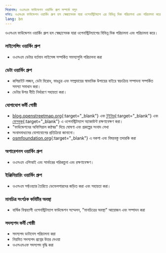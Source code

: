 ```yaml
---
শিরোনাম: ওএসএম ফাউন্ডেশন ওয়ার্কিং গ্রুপ সম্পর্কে বলুন
বর্ণনা: ওএসএম ফাউন্ডেশন ওয়ার্কিং গ্রুপ হল স্বেচ্ছাসেবক যারা ওপেনস্ট্রিটম্যাপ এর বিভিন্ন দিক পরিচালনা এবং পরিচালনা করে
lang: bn
---
```


ওএসএম ফাউন্ডেশন ওয়ার্কিং গ্রুপ হল স্বেচ্ছাসেবক যারা ওপেনস্ট্রিটম্যাপের বিভিন্ন দিক পরিচালনা এবং পরিচালনা করে।

### লাইসেন্সিং ওয়ার্কিং গ্রুপ

* ওএসএম ডেটার বর্তমান লাইসেন্স সম্পর্কিত সমস্যাগুলি পরিচালনা করা

### ডেটা ওয়ার্কিং গ্রুপ

* কপিরাইট লঙ্ঘন, ডেটা বিরোধ, ভাঙচুর এবং সম্প্রদায়ের স্বাভাবিক উপায়ের বাইরে স্বয়ংক্রিয় সম্পাদনা সম্পর্কিত সমস্যা সমাধান করা।
* ডেটার উপর নীতি নির্ধারণে সহায়তা করা।

### যোগাযোগ কর্মী গোষ্ঠী

* [blog.openstreetmap.org](https://blog.openstreetmap.org){:target="_blank"} এবং [টুইটার](https://twitter.com/openstreetmap){:target="_blank"} এবং [ফেসবুক](https://www.facebook.com/OpenStreetMap){:target="_blank"} এ ওপেনস্ট্রিটম্যাপ অ্যাকাউন্ট রক্ষণাবেক্ষণ করা।
* "ফাউন্ডেশনের অফিসিয়াল কণ্ঠস্বর" দিয়ে ঘোষণা এবং প্রকল্পের সংবাদ লেখা
* সংবাদমাধ্যমের যোগাযোগের প্রতিক্রিয়া জানানো।
* [osmfoundation.org](https://wiki.osmfoundation.org){:target="_blank"} এ নকশা এবং বিষয়বস্তু তদারকি করা

### অপারেশনস ওয়ার্কিং গ্রুপ

* ওএসএম এপিআই এবং সার্ভারের পরিকল্পনা এবং রক্ষণাবেক্ষণ।

### ইঞ্জিনিয়ারিং ওয়ার্কিং গ্রুপ

* ওএসএম সফ্টওয়্যার তৈরিতে ডেভেলপারদের জড়িত করা এবং সহায়তা করা।

### মানচিত্র সংগঠক কমিটির অবস্থা

* বার্ষিক বিশ্বব্যাপী ওপেনস্ট্রিটম্যাপ ফাউন্ডেশন সম্মেলন, "মানচিত্রের অবস্থা" আয়োজন এবং সম্পাদন করা

<!--
### স্থানীয় অধ্যায় কর্মী গোষ্ঠী
* ওএসএম ফাউন্ডেশন স্থানীয় অধ্যায় স্থাপনের প্রক্রিয়া পরিচালনার জন্য দায়ী।
-->

### সদস্যপদ কর্মী গোষ্ঠী

* সদস্যপদ ডাটাবেস পরিচালনা করা
* নিয়মিত সদস্যপদ প্রশ্নের উত্তর দেওয়া
* ওএসএমএফ সদস্যপদ বৃদ্ধি করা
